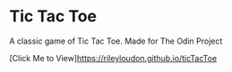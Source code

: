 # Tic Tac Toe

A classic game of Tic Tac Toe.
Made for The Odin Project

[Click Me to View]https://rileyloudon.github.io/ticTacToe
